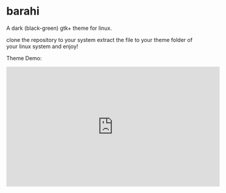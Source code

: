 # barahi
A dark (black-green) gtk+ theme for linux.

clone the repository to your system extract the file to your theme folder of your linux system and enjoy!

Theme Demo:

<iframe width="560" height="315" src="https://www.youtube.com/embed/rBjf712g0T4" frameborder="0" allow="accelerometer; autoplay; clipboard-write; encrypted-media; gyroscope; picture-in-picture" allowfullscreen></iframe>
